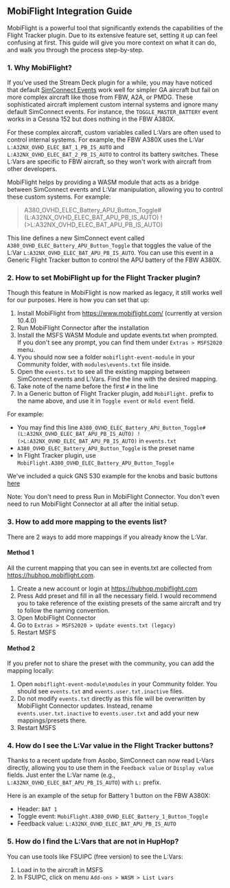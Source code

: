 ## MobiFlight Integration Guide

MobiFlight is a powerful tool that significantly extends the capabilities of the Flight Tracker plugin. Due to its extensive feature set, setting it up can feel confusing at first. This guide will give you more context on what it can do, and walk you through the process step-by-step.

### 1. Why MobiFlight?

If you've used the Stream Deck plugin for a while, you may have noticed that default [SimConnect Events](https://docs.flightsimulator.com/html/Programming_Tools/Event_IDs/Event_IDs.htm) work well for simpler GA aircraft but fail on more complex aircraft like those from FBW, A2A, or PMDG. These sophisticated aircraft implement custom internal systems and ignore many default SimConnect events. For instance, the `TOGGLE_MASTER_BATTERY` event works in a Cessna 152 but does nothing in the FBW A380X.

For these complex aircraft, custom variables called L:Vars are often used to control internal systems. For example, the FBW A380X uses the L:Var `L:A32NX_OVHD_ELEC_BAT_1_PB_IS_AUTO` and `L:A32NX_OVHD_ELEC_BAT_2_PB_IS_AUTO` to control its battery switches. These L:Vars are specific to FBW aircraft, so they won't work with aircraft from other developers.

MobiFlight helps by providing a WASM module that acts as a bridge between SimConnect events and L:Var manipulation, allowing you to control these custom systems. For example:

> A380_OVHD_ELEC_Battery_APU_Button_Toggle#(L:A32NX_OVHD_ELEC_BAT_APU_PB_IS_AUTO) ! (>L:A32NX_OVHD_ELEC_BAT_APU_PB_IS_AUTO)

This line defines a new SimConnect event called `A380_OVHD_ELEC_Battery_APU_Button_Toggle` that toggles the value of the L:Var `L:A32NX_OVHD_ELEC_BAT_APU_PB_IS_AUTO`. You can use this event in a Generic Flight Tracker button to control the APU battery of the FBW A380X.

### 2. How to set MobiFlight up for the Flight Tracker plugin?

Though this feature in MobiFlight is now marked as legacy, it still works well for our purposes. Here is how you can set that up:

1. Install MobiFlight from https://www.mobiflight.com/ (currently at version 10.4.0)
2. Run MobiFlight Connector after the installation
3. Install the MSFS WASM Module and update events.txt when prompted. If you don't see any prompt, you can find them under `Extras > MSFS2020` menu.
4. Yyou should now see a folder `mobiflight-event-module` in your Community folder, with `modules\events.txt` file inside.
5. Open the `events.txt` to see all the existing mapping between SimConnect events and L:Vars. Find the line with the desired mapping. 
6. Take note of the name before the first `#` in the line
7. In a Generic button of Flight Tracker plugin, add `MobiFlight.` prefix to the name above, and use it in `Toggle event` or `Hold event` field.

For example:
- You may find this line `A380_OVHD_ELEC_Battery_APU_Button_Toggle#(L:A32NX_OVHD_ELEC_BAT_APU_PB_IS_AUTO) ! (>L:A32NX_OVHD_ELEC_BAT_APU_PB_IS_AUTO)` in `events.txt`
- `A380_OVHD_ELEC_Battery_APU_Button_Toggle` is the preset name
- In Flight Tracker plugin, use `MobiFlight.A380_OVHD_ELEC_Battery_APU_Button_Toggle`

We've included a quick GNS 530 example for the knobs and basic buttons [here](https://github.com/nguyenquyhy/Flight-Tracker-StreamDeck/tree/master/Assets/Starter%20Profiles/MobiFlight-GNS-530.streamDeckProfile)

Note: You don't need to press Run in MobiFlight Connector. You don't even need to run MobiFlight Connector at all after the initial setup.

### 3. How to add more mapping to the events list?

There are 2 ways to add more mappings if you already know the L:Var.

#### Method 1

All the current mapping that you can see in events.txt are collected from https://hubhop.mobiflight.com. 

1. Create a new account or login at https://hubhop.mobiflight.com
1. Press Add preset and fill in all the necessary field. I would recommend you to take reference of the existing presets of the same aircraft and try to follow the naming convention.
1. Open MobiFlight Connector
1. Go to `Extras > MSFS2020 > Update events.txt (legacy)`
1. Restart MSFS

#### Method 2

If you prefer not to share the preset with the community, you can add the mapping locally:

1. Open `mobiflight-event-module\modules` in your Community folder. You should see `events.txt` and `events.user.txt.inactive` files.
1. Do not modify `events.txt` directly as this file will be overwritten by MobiFlight Connector updates. Instead, rename `events.user.txt.inactive` to `events.user.txt` and add your new mappings/presets there.
1. Restart MSFS

### 4. How do I see the L:Var value in the Flight Tracker buttons?

Thanks to a recent update from Asobo, SimConnect can now read L-Vars directly, allowing you to use them in the `Feedback value` or `Display value` fields. Just enter the L:Var name (e.g., `L:A32NX_OVHD_ELEC_BAT_APU_PB_IS_AUTO`) with `L:` prefix.

Here is an example of the setup for Battery 1 button on the FBW A380X:
- Header: `BAT 1`
- Toggle event: `MobiFlight.A380_OVHD_ELEC_Battery_1_Button_Toggle`
- Feedback value: `L:A32NX_OVHD_ELEC_BAT_APU_PB_IS_AUTO`

### 5. How do I find the L:Vars that are not in HupHop?

You can use tools like FSUIPC (free version) to see the L:Vars: 
1. Load in to the aircraft in MSFS
2. In FSUIPC, click on menu `Add-ons > WASM > List Lvars`